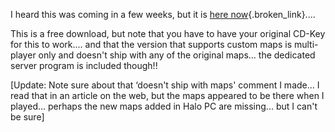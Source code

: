 I heard this was coming in a few weeks, but it is [here now](http://gbxforums.gearboxsoftware.com//showflat.php?Cat=&Board=Halo&Number=181661&page=0&view=collapsed&sb=5&o=&fpart=1){.broken_link}....

This is a free download, but note that you have to have your original CD-Key for this to work.... and that the version that supports custom maps is multi-player only and doesn't ship with any of the original maps... the dedicated server program is included though!!

 

[Update: Note sure about that &#8216;doesn't ship with maps' comment I made... I read that in an article on the web, but the maps appeared to be there when I played... perhaps the new maps added in Halo PC are missing... but I can't be sure]

 